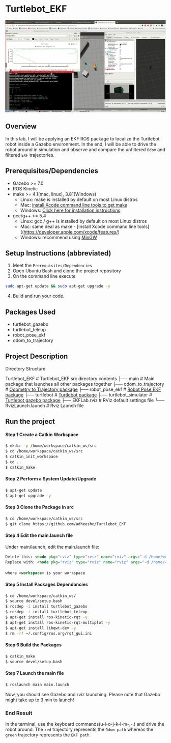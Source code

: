 # Turtlebot_EKF

<p align="center">
  <img src="/Images/world.gif" alt="obstacle">
</p>
  
## Overview  
In this lab, I will be applying an EKF ROS package to localize the Turtlebot robot inside a Gazebo environment. In the end, I will be able to drive the robot around in simulation and observe and compare the unfiltered `Odom` and filtered `EKF` trajectories.

## Prerequisites/Dependencies  
* Gazebo >= 7.0  
* ROS Kinetic  
* make >= 4.1(mac, linux), 3.81(Windows)
  * Linux: make is installed by default on most Linux distros
  * Mac: [install Xcode command line tools to get make](https://developer.apple.com/xcode/features/)
  * Windows: [Click here for installation instructions](http://gnuwin32.sourceforge.net/packages/make.htm)
* gcc/g++ >= 5.4
  * Linux: gcc / g++ is installed by default on most Linux distros
  * Mac: same deal as make - [install Xcode command line tools]((https://developer.apple.com/xcode/features/)
  * Windows: recommend using [MinGW](http://www.mingw.org/)
## Setup Instructions (abbreviated)  
1. Meet the `Prerequisites/Dependencies`  
2. Open Ubuntu Bash and clone the project repository  
3. On the command line execute  
```bash
sudo apt-get update && sudo apt-get upgrade -y
```
4. Build and run your code.  

## Packages Used

- turtlebot_gazebo
- turtlebot_teleop
- robot_pose_ekf
- odom_to_trajectory

## Project Description  
Directory Structure  

Turtlebot_EKF                           # Turtlebot_EKF src directory contents
    ├── main                            # Main package that launches all other packages together
    ├── odom_to_trajectory              # [Odometry to Trajectory package](https://github.com/udacity/odom_to_trajectory)
    ├── robot_pose_ekf                  # [Robot Pose EKF package](http://wiki.ros.org/robot_pose_ekf)
    ├── turtlebot                       # [Turtlebot package](http://wiki.ros.org/turtlebot)
    ├── turtlebot_simulator             # [Turtlebot gazebo package](http://wiki.ros.org/turtlebot_gazebo)
    ├── EKFLab.rviz                     # RViz default settings file
    └── RvizLaunch.launch               # Rviz Launch file


## Run the project  

#### Step 1 Create a Catkin Workspace
```sh
$ mkdir -p /home/workspace/catkin_ws/src
$ cd /home/workspace/catkin_ws/src
$ catkin_init_workspace
$ cd ..
$ catkin_make
```

#### Step 2 Perform a System Update/Upgrade
```sh
$ apt-get update
$ apt-get upgrade -y
```

#### Step 3 Clone the Package in src
```sh
$ cd /home/workspace/catkin_ws/src
$ git clone https://github.com/adheeshc/Turtlebot_EKF
```

#### Step 4 Edit the main.launch file
Under main/launch, edit the main.launch file:
```html
Delete this: <node pkg="rviz" type="rviz" name="rviz" args="-d /home/workspace/catkin_ws/src/EKFLab.rviz"/>
Replace with: <node pkg="rviz" type="rviz" name="rviz" args="-d /home/<workspace>/catkin_ws/src/EKFLab.rviz"/>

where <workspace> is your workspace
```

#### Step 5 Install Packages Dependancies
```sh
$ cd /home/workspace/catkin_ws/
$ source devel/setup.bash
$ rosdep -i install turtlebot_gazebo
$ rosdep -i install turtlebot_teleop
$ apt-get install ros-kinetic-rqt -y
$ apt-get install ros-kinetic-rqt-multiplot -y
$ apt-get install libqwt-dev -y
$ rm -rf ~/.config/ros.org/rqt_gui.ini
```

#### Step 6 Build the Packages
```sh
$ catkin_make
$ source devel/setup.bash
```

#### Step 7 Launch the main file
```sh
$ roslaunch main main.launch
```
Now, you should see Gazebo and rviz launching. Please note that Gazebo might take up to 3 min to launch! 


### End Result
In the terminal, use the keyboard commands(u-i-o-j-k-l-m-,-.) and drive the robot around. The `red` trajectory represents the `Odom path` whereas the `green` trajectory represents the `EKF path`.